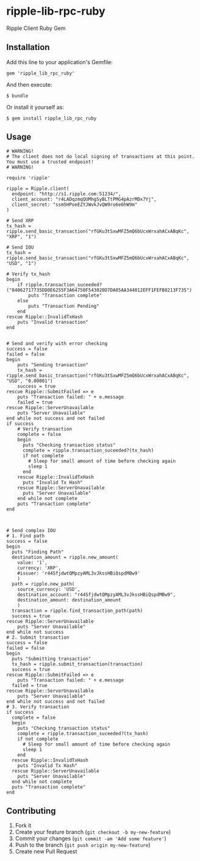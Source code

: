ripple-lib-rpc-ruby
===================

Ripple Client Ruby Gem

## Installation

Add this line to your application's Gemfile:

    gem 'ripple_lib_rpc_ruby'

And then execute:

    $ bundle

Or install it yourself as:

    $ gem install ripple_lib_rpc_ruby

## Usage

    # WARNING!
    # The client does not do local signing of transactions at this point. You must use a trusted endpoint!
    # WARNING!

    require 'ripple'

    ripple = Ripple.client(
      endpoint: "http://s1.ripple.com:51234/",
      client_account: "r4LADqzmqQUMhgSyBLTtPMG4pAzrMDx7Yj",
      client_secret: "ssm5HPoeEZYJWvkJvQW9ro6e6hW9m"
    )

    # Send XRP
    tx_hash = ripple.send_basic_transaction("rfGKu3tSxwMFZ5mQ6bUcxWrxahACxABqKc", "XRP", "1")

    # Send IOU
    tx_hash = ripple.send_basic_transaction("rfGKu3tSxwMFZ5mQ6bUcxWrxahACxABqKc", "USD", "1")

    # Verify tx_hash
    begin
        if ripple.transaction_suceeded?("84062717735DD0E6255F3A64750F543020D7DA05AA344012EFF1FEFB8213F735")
            puts "Transaction complete"
        else
            puts "Transaction Pending"
        end
    rescue Ripple::InvalidTxHash
        puts "Invalid transaction"
    end


    # Send and verify with error checking
    success = false
    failed = false
    begin
        puts "Sending transaction"
        tx_hash = ripple.send_basic_transaction("rfGKu3tSxwMFZ5mQ6bUcxWrxahACxABqKc", "USD", "0.00001")
        success = true
    rescue Ripple::SubmitFailed => e
        puts "Transaction failed: " + e.message
        failed = true
    rescue Ripple::ServerUnavailable
        puts "Server Unavailable"
    end while not success and not failed
    if success
        # Verify transaction
        complete = false
        begin
          puts "Checking transaction status"
          complete = ripple.transaction_suceeded?(tx_hash)
          if not complete
            # Sleep for small amount of time before checking again
            sleep 1
          end
        rescue Ripple::InvalidTxHash
          puts "Invalid Tx Hash"
        rescue Ripple::ServerUnavailable
          puts "Server Unavailable"
        end while not complete
        puts "Transaction complete"
    end



    # Send complex IOU
    # 1. Find path
    success = false
    begin
      puts "Finding Path"
      destination_amount = ripple.new_amount(
        value: '1',
        currency: 'XRP',
        #issuer: 'r44SfjdwtQMpzyAML3vJkssHBiQspdMBw9'
        )
      path = ripple.new_path(
        source_currency: 'USD',
        destination_account: "r44SfjdwtQMpzyAML3vJkssHBiQspdMBw9",
        destination_amount: destination_amount
        )
      transaction = ripple.find_transaction_path(path)
      success = true
    rescue Ripple::ServerUnavailable
        puts "Server Unavailable"
    end while not success
    # 2. Submit transaction
    success = false
    failed = false
    begin
      puts "Submitting transaction"
      tx_hash = ripple.submit_transaction(transaction)
      success = true
    rescue Ripple::SubmitFailed => e
        puts "Transaction failed: " + e.message
      failed = true
    rescue Ripple::ServerUnavailable
        puts "Server Unavailable"
    end while not success and not failed
    # 3. Verify transaction
    if success
      complete = false
      begin
        puts "Checking transaction status"
        complete = ripple.transaction_suceeded?(tx_hash)
        if not complete
          # Sleep for small amount of time before checking again
          sleep 1
        end
      rescue Ripple::InvalidTxHash
        puts "Invalid Tx Hash"
      rescue Ripple::ServerUnavailable
        puts "Server Unavailable"
      end while not complete
      puts "Transaction complete"
    end


## Contributing

1. Fork it
2. Create your feature branch (`git checkout -b my-new-feature`)
3. Commit your changes (`git commit -am 'Add some feature'`)
4. Push to the branch (`git push origin my-new-feature`)
5. Create new Pull Request
